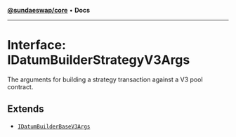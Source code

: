 [**@sundaeswap/core**](../../README.md) • **Docs**

***

# Interface: IDatumBuilderStrategyV3Args

The arguments for building a strategy transaction against a V3 pool contract.

## Extends

- [`IDatumBuilderBaseV3Args`](IDatumBuilderBaseV3Args.md)
